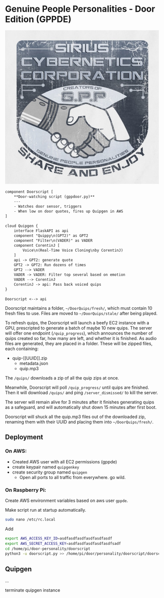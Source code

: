 # Genuine People Personalities - Door Edition (GPPDE)

![Funny Logo](doc/gpp.png.jpg)

```plantuml
component Doorscript [
    **Door-watching script (gppdoor.py)**
    ---
    - Watches door sensor, triggers
    - When low on door quotes, fires up Quipgen in AWS
]

cloud Quipgen {
    interface FlaskAPI as api
    component "Quippy\n(GPT2)" as GPT2
    component "Filter\n(VADER)" as VADER
    component CorentinJ [
        Voice\n(Real-Time Voice Cloning\nby CorentinJ)
    ]
    api -> GPT2: generate quote
    GPT2 -> GPT2: Run dozens of times
    GPT2 --> VADER
    VADER -> VADER: Filter top several based on emotion
    VADER --> CorentinJ
    CorentinJ -> api: Pass back voiced quips
}

Doorscript <--> api

```

Doorscript maintains a folder, `~/DoorQuips/fresh/`, which must contain 10 fresh files to use. Files are moved to `~/DoorQuips/stale/` after being played.

To refresh quips, the Doorscript will launch a beefy EC2 instance with a GPU, prescripted to generate a batch of maybe 10 new quips. The server will offer one endpoint (`/quip_progress`), which announces the number of quips created so far, how many are left, and whether it is finished. As audio files are generated, they are placed in a folder. These will be zipped files, each containing:

* quip-[[UUID]].zip
  * metadata.json
  * quip.mp3

The `/quips/` downloads a zip of all the quip zips at once.

Meanwhile, Doorscript will poll `/quip_progress/` until quips are finished. Then it will download `/quips/` and ping `/server_dismissed/` to kill the server.

The server will remain alive for 3 minutes after it finishes generating quips as a safeguard, and will automatically shut down 15 minutes after first boot.

Doorscript will shuck all the quip.mp3 files out of the downloaded zip, renaming them with their UUID and placing them into `~/DoorQuips/fresh/`.

## Deployment

### On AWS:
* Created AWS user with all EC2 permissions (gppde)
* create keypair named `quipgenkey`
* create security group named `quipgen`
  * Open all ports to all traffic from everywhere. go wild.


### On Raspberry Pi:
Create AWS environment variables based on aws user `gppde`.

Make script run at startup automatically.

```bash
sudo nano /etc/rc.local
```

Add
```bash
export AWS_ACCESS_KEY_ID=asdfasdfasdfasdfasdfasdf
export AWS_SECRET_ACCESS_KEY=asdfasdfasdfasdfasdfsadf
cd /home/pi/door-personality/doorscript
python3 -u doorscript.py >> /home/pi/door/personality/doorscript/doorscript.log 2>&1 &
```

## Quipgen


...

terminate quipgen instance